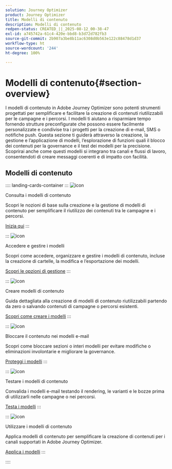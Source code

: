 ```yaml
---
solution: Journey Optimizer
product: Journey Optimizer
title: Modelli di contenuto
description: Modelli di contenuto
redpen-status: CREATED_||_2025-08-12_00-38-47
exl-id: a745742a-61c4-420e-bbd8-b3d72d782fb3
source-git-commit: 2b907a3be8b11ac6308d0b563e122c88478d1d37
workflow-type: ht
source-wordcount: '244'
ht-degree: 100%

---
```


# Modelli di contenuto{#section-overview}

I modelli di contenuto in Adobe Journey Optimizer sono potenti strumenti progettati per semplificare e facilitare la creazione di contenuti riutilizzabili per le campagne e i percorsi. I modelli ti aiutano a risparmiare tempo fornendo strutture preconfigurate che possono essere facilmente personalizzate e condivise tra i progetti per la creazione di e-mail, SMS o notifiche push. Questa sezione ti guiderà attraverso la creazione, la gestione e l’applicazione di modelli, l’esplorazione di funzioni quali il blocco dei contenuti per la governance e il test dei modelli per la precisione. Scoprirai anche come questi modelli si integrano tra canali e flussi di lavoro, consentendoti di creare messaggi coerenti e di impatto con facilità.

## Modelli di contenuto

:::: landing-cards-container
:::
![icon](https://cdn.experienceleague.adobe.com/icons/circle-play.svg)

Consulta i modelli di contenuto

Scopri le nozioni di base sulla creazione e la gestione di modelli di contenuto per semplificare il riutilizzo dei contenuti tra le campagne e i percorsi.

[Inizia qui](../using/content-management/content-templates.md)
:::

:::
![icon](https://cdn.experienceleague.adobe.com/icons/list-check.svg)

Accedere e gestire i modelli

Scopri come accedere, organizzare e gestire i modelli di contenuto, incluse la creazione di cartelle, la modifica e l’esportazione dei modelli.

[Scopri le opzioni di gestione](../using/content-management/access-content-templates.md)
:::

:::
![icon](https://cdn.experienceleague.adobe.com/icons/puzzle-piece.svg)

Creare modelli di contenuto

Guida dettagliata alla creazione di modelli di contenuto riutilizzabili partendo da zero o salvando contenuti di campagne o percorsi esistenti.

[Scopri come creare i modelli](../using/content-management/create-content-templates.md)
:::

:::
![icon](https://cdn.experienceleague.adobe.com/icons/shield-halved.svg)

Bloccare il contenuto nei modelli e-mail

Scopri come bloccare sezioni o interi modelli per evitare modifiche o eliminazioni involontarie e migliorare la governance.

[Proteggi i modelli](../using/content-management/content-locking.md)
:::

:::
![icon](https://cdn.experienceleague.adobe.com/icons/gear.svg)

Testare i modelli di contenuto

Convalida i modelli e-mail testando il rendering, le varianti e le bozze prima di utilizzarli nelle campagne o nei percorsi.

[Testa i modelli](../using/content-management/test-content-templates.md)
:::

:::
![icon](https://cdn.experienceleague.adobe.com/icons/bullseye.svg)

Utilizzare i modelli di contenuto

Applica modelli di contenuto per semplificare la creazione di contenuti per i canali supportati in Adobe Journey Optimizer.

[Applica i modelli](../using/content-management/use-content-templates.md)
:::

::::
